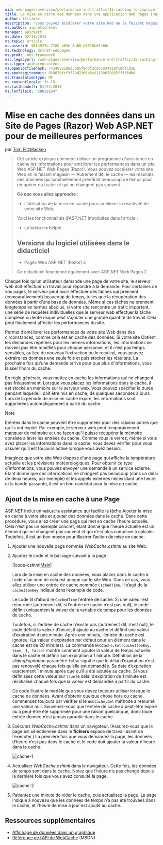 ```yaml
---
uid: web-pages/overview/performance-and-traffic/15-caching-to-improve-the-performance-of-your-website
title: La mise en cache des données dans une application Web Pages (Razor) Site pour de meilleures performances | Documents Microsoft
author: tfitzmac
description: 'Vous pouvez accélérer votre site Web en le faisant magasin : autrement dit, cache - les résultats des données qui habituellement prendrait beaucoup de temps pour récupérer ou traiter un...'
ms.author: aspnetcontent
manager: wpickett
ms.date: 02/14/2014
ms.topic: article
ms.assetid: 961e525b-7700-469e-8a68-d7010b6fb68c
ms.technology: dotnet-webpages
ms.prod: .net-framework
msc.legacyurl: /web-pages/overview/performance-and-traffic/15-caching-to-improve-the-performance-of-your-website
msc.type: authoredcontent
ms.openlocfilehash: 742409219bd3b05f8ddf2c0d5034919fc9bf1d26
ms.sourcegitcommit: 060879fcf3f73d2366b5c811986f8695fff65db8
ms.translationtype: MT
ms.contentlocale: fr-FR
ms.lasthandoff: 01/24/2018
ms.locfileid: "28039194"
---
```

<a name="caching-data-in-an-aspnet-web-pages-razor-site-for-better-performance"></a>Mise en cache des données dans un Site de Pages (Razor) Web ASP.NET pour de meilleures performances
====================
par [Tom FitzMacken](https://github.com/tfitzmac)

> Cet article explique comment utiliser un programme d’assistance en cache les informations pour améliorer les performances dans un site Web ASP.NET Web Pages (Razor). Vous pouvez accélérer votre site Web en le faisant magasin &#8212; Autrement dit, le cache &#8212; les résultats des données qui habituellement prendrait beaucoup de temps pour récupérer ou traiter et qui ne changent pas souvent.
> 
> **Ce que vous allez apprendre :** 
> 
> - L’utilisation de la mise en cache pour améliorer la réactivité de votre site Web.
> 
> Voici les fonctionnalités d’ASP.NET introduites dans l’article :
> 
> - Le `WebCache` helper.
>   
> 
> ## <a name="software-versions-used-in-the-tutorial"></a>Versions du logiciel utilisées dans le didacticiel
> 
> 
> - Pages Web ASP.NET (Razor) 3
>   
> 
> Ce didacticiel fonctionne également avec ASP.NET Web Pages 2.


Chaque fois qu’un utilisateur demande une page de votre site, le serveur web doit effectuer un travail pour répondre à la demande. Pour certaines de vos pages, le serveur peut avoir effectuer des tâches qui prennent (comparativement) beaucoup de temps, telles que la récupération des données à partir d’une base de données. Même si ces tâches ne prennent longtemps en termes absolus, si votre site rencontre un trafic important, une série de requêtes individuelles que le serveur web effectuer la tâche complexe ou lente risque peut s’ajouter une grande quantité de travail. Cela peut finalement affecter les performances du site.

Permet d’améliorer les performances de votre site Web dans des circonstances, comme cela est en cache des données. Si votre site Obtient les demandes répétées pour les mêmes informations, les informations ne doivent pas être modifiés pour chaque personne, et il n’est pas temps sensibles, au lieu de nouveau l’extraction ou le recalcul, vous pouvez extraire les données une seule fois et puis stocker les résultats. La prochaine fois qu’une demande arrive pour que plus d’informations, vous laisser l’hors du cache.

En règle générale, vous mettez en cache les informations qui ne changent pas fréquemment. Lorsque vous placez les informations dans le cache, il est stocké en mémoire sur le serveur web. Vous pouvez spécifier la durée pendant laquelle il doit être mis en cache, de quelques secondes à jours. Lors de la période de mise en cache expire, les informations sont supprimées automatiquement à partir du cache.

> [!NOTE]
> Entrées dans le cache peuvent être supprimées pour des raisons autres que qu’ils ont expiré. Par exemple, le serveur web peut temporairement manquer de mémoire et une façon qu’il puisse récupérer la mémoire consiste à lever les entrées du cache. Comme vous le verrez, même si vous avez placer les informations dans le cache, vous devez vérifier pour vous assurer qu’il est toujours active lorsque vous avez besoin.


Imaginez que votre site Web dispose d’une page qui affiche la température actuelle et les prévisions météorologiques. Pour obtenir ce type d’informations, vous pouvez envoyer une demande à un service externe. Étant donné que ces informations ne changent pas beaucoup (dans un délai de deux heures, par exemple) et les appels externes nécessitant une heure et la bande passante, il est un bon candidat pour la mise en cache.

## <a name="adding-caching-to-a-page"></a>Ajout de la mise en cache à une Page

ASP.NET inclut un `WebCache` assistance qui facilite la tâche Ajouter la mise en cache à votre site et ajouter des données dans le cache. Dans cette procédure, vous allez créer une page qui met en cache l’heure actuelle. Cela n’est pas un exemple concret, étant donné que l’heure actuelle est un élément qui ne changent pas souvent et qui n’est plus complexe à calculer. Toutefois, il est un bon moyen pour illustrer l’action de mise en cache.

1. Ajouter une nouvelle page nommée *WebCache.cshtml* au site Web.
2. Ajoutez le code et le balisage suivant à la page :

    [!code-cshtml[Main](15-caching-to-improve-the-performance-of-your-website/samples/sample1.cshtml)]

    Lors de la mise en cache des données, vous placez dans le cache à l’aide d’un nom de cela est unique sur le site Web. Dans ce cas, vous allez utiliser une entrée de cache nommée `CachedTime`. Il s’agit de la `cacheItemKey` indiqué dans l’exemple de code.

    Le code lit d’abord le `CachedTime` l’entrée de cache. Si une valeur est retournée (autrement dit, si l’entrée de cache n’est pas null), le code définit uniquement la valeur de la variable de temps pour les données du cache.

    Toutefois, si l’entrée de cache n’existe pas (autrement dit, il est null), le code définit la valeur d’heure, il ajoute au cache et définit une valeur d’expiration d’une minute. Après une minute, l’entrée du cache est ignorée. (La valeur d’expiration par défaut pour un élément dans le cache est de 20 minutes). La commande `WebCache.Set(cacheItemKey, time, 1, false)` montre comment ajouter la valeur de temps actuelle dans le cache et définir son expiration à 1 minute. Définition de la *slidingExpiration* paramètre `false` signifie que le délai d’expiration n’est pas renouvelé chaque fois qu’elle est demandée. Sa date d’expiration exactement 1 minute après que qu’il a été ajoutée au cache. Si vous définissez cette valeur sur `true` le délai d’expiration de 1 minute est réinitialisé chaque fois que la valeur est demandée à partir du cache.

    Ce code illustre le modèle que vous devez toujours utiliser lorsque le cache de données. Avant d’obtenir quelque chose hors du cache, commencez toujours par vérifier si le `WebCache.Get` méthode a retourné une valeur null. Souvenez-vous que l’entrée de cache a peut-être expiré ou a peut-être été supprimée pour une raison quelconque, donc toute entrée donnée n’est jamais garantie dans le cache.
3. Exécutez *WebCache.cshtml* dans un navigateur. (Assurez-vous que la page est sélectionnée dans le **fichiers** espace de travail avant de l’exécuter.) La première fois que vous demandez la page, les données d’heure n’est pas dans le cache et le code doit ajouter la valeur d’heure dans le cache.

    ![cache-1](15-caching-to-improve-the-performance-of-your-website/_static/image1.jpg)
4. Actualiser *WebCache.cshtml* dans le navigateur. Cette fois, les données de temps sont dans le cache. Notez que l’heure n’a pas changé depuis la dernière fois que vous avez consulté la page.

    ![cache-2](15-caching-to-improve-the-performance-of-your-website/_static/image2.jpg)
5. Patientez une minute de vider le cache, puis actualisez la page. La page indique à nouveau que les données de temps n’a pas été trouvées dans le cache, et l’heure de mise à jour est ajouté au cache.

<a id="Additional_Resources"></a>
## <a name="additional-resources"></a>Ressources supplémentaires


- [Affichage de données dans un graphique](https://go.microsoft.com/fwlink/?LinkId=202895)
- [Référence de l’API de WebCache](https://msdn.microsoft.com/library/system.web.helpers.webcache(v=vs.99).aspx) (MSDN)
